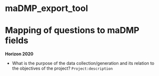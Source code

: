 # maDMP_export_tool


# Mapping of questions to maDMP fields
**Horizon 2020**

- What is the purpose of the data collection/generation and its relation to the objectives of the project?
`Project:description`


